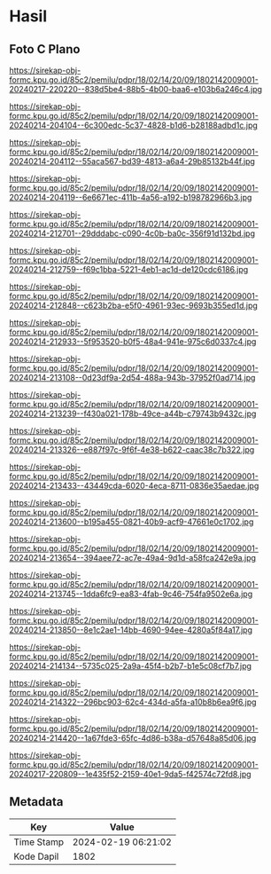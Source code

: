 # Hasil

## Foto C Plano

https://sirekap-obj-formc.kpu.go.id/85c2/pemilu/pdpr/18/02/14/20/09/1802142009001-20240217-220220--838d5be4-88b5-4b00-baa6-e103b6a246c4.jpg

https://sirekap-obj-formc.kpu.go.id/85c2/pemilu/pdpr/18/02/14/20/09/1802142009001-20240214-204104--6c300edc-5c37-4828-b1d6-b28188adbd1c.jpg

https://sirekap-obj-formc.kpu.go.id/85c2/pemilu/pdpr/18/02/14/20/09/1802142009001-20240214-204112--55aca567-bd39-4813-a6a4-29b85132b44f.jpg

https://sirekap-obj-formc.kpu.go.id/85c2/pemilu/pdpr/18/02/14/20/09/1802142009001-20240214-204119--6e6671ec-411b-4a56-a192-b198782966b3.jpg

https://sirekap-obj-formc.kpu.go.id/85c2/pemilu/pdpr/18/02/14/20/09/1802142009001-20240214-212701--29dddabc-c090-4c0b-ba0c-356f91d132bd.jpg

https://sirekap-obj-formc.kpu.go.id/85c2/pemilu/pdpr/18/02/14/20/09/1802142009001-20240214-212759--f69c1bba-5221-4eb1-ac1d-de120cdc6186.jpg

https://sirekap-obj-formc.kpu.go.id/85c2/pemilu/pdpr/18/02/14/20/09/1802142009001-20240214-212848--c623b2ba-e5f0-4961-93ec-9693b355ed1d.jpg

https://sirekap-obj-formc.kpu.go.id/85c2/pemilu/pdpr/18/02/14/20/09/1802142009001-20240214-212933--5f953520-b0f5-48a4-941e-975c6d0337c4.jpg

https://sirekap-obj-formc.kpu.go.id/85c2/pemilu/pdpr/18/02/14/20/09/1802142009001-20240214-213108--0d23df9a-2d54-488a-943b-37952f0ad714.jpg

https://sirekap-obj-formc.kpu.go.id/85c2/pemilu/pdpr/18/02/14/20/09/1802142009001-20240214-213239--f430a021-178b-49ce-a44b-c79743b9432c.jpg

https://sirekap-obj-formc.kpu.go.id/85c2/pemilu/pdpr/18/02/14/20/09/1802142009001-20240214-213326--e887f97c-9f6f-4e38-b622-caac38c7b322.jpg

https://sirekap-obj-formc.kpu.go.id/85c2/pemilu/pdpr/18/02/14/20/09/1802142009001-20240214-213433--43449cda-6020-4eca-8711-0836e35aedae.jpg

https://sirekap-obj-formc.kpu.go.id/85c2/pemilu/pdpr/18/02/14/20/09/1802142009001-20240214-213600--b195a455-0821-40b9-acf9-47661e0c1702.jpg

https://sirekap-obj-formc.kpu.go.id/85c2/pemilu/pdpr/18/02/14/20/09/1802142009001-20240214-213654--394aee72-ac7e-49a4-9d1d-a58fca242e9a.jpg

https://sirekap-obj-formc.kpu.go.id/85c2/pemilu/pdpr/18/02/14/20/09/1802142009001-20240214-213745--1dda6fc9-ea83-4fab-9c46-754fa9502e6a.jpg

https://sirekap-obj-formc.kpu.go.id/85c2/pemilu/pdpr/18/02/14/20/09/1802142009001-20240214-213850--8e1c2ae1-14bb-4690-94ee-4280a5f84a17.jpg

https://sirekap-obj-formc.kpu.go.id/85c2/pemilu/pdpr/18/02/14/20/09/1802142009001-20240214-214134--5735c025-2a9a-45f4-b2b7-b1e5c08cf7b7.jpg

https://sirekap-obj-formc.kpu.go.id/85c2/pemilu/pdpr/18/02/14/20/09/1802142009001-20240214-214322--296bc903-62c4-434d-a5fa-a10b8b6ea9f6.jpg

https://sirekap-obj-formc.kpu.go.id/85c2/pemilu/pdpr/18/02/14/20/09/1802142009001-20240214-214420--1a67fde3-65fc-4d86-b38a-d57648a85d06.jpg

https://sirekap-obj-formc.kpu.go.id/85c2/pemilu/pdpr/18/02/14/20/09/1802142009001-20240217-220809--1e435f52-2159-40e1-9da5-f42574c72fd8.jpg


## Metadata

| Key        | Value               |
| ---------- | ------------------- |
| Time Stamp | 2024-02-19 06:21:02 |
| Kode Dapil | 1802                |




